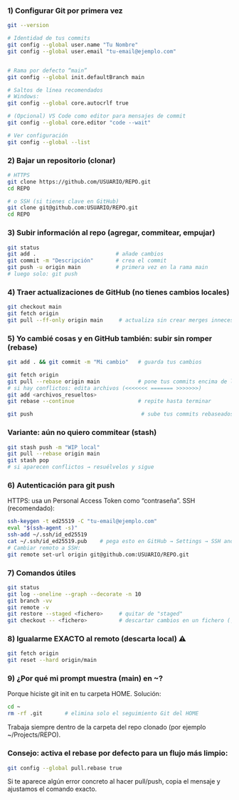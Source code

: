 
### 1) Configurar Git por primera vez
```bash
git --version

# Identidad de tus commits
git config --global user.name "Tu Nombre"
git config --global user.email "tu-email@ejemplo.com"


# Rama por defecto “main”
git config --global init.defaultBranch main

# Saltos de línea recomendados
# Windows:
git config --global core.autocrlf true

# (Opcional) VS Code como editor para mensajes de commit
git config --global core.editor "code --wait"

# Ver configuración
git config --global --list
```




### 2) Bajar un repositorio (clonar)
```bash
# HTTPS
git clone https://github.com/USUARIO/REPO.git
cd REPO

# o SSH (si tienes clave en GitHub)
git clone git@github.com:USUARIO/REPO.git
cd REPO
```




### 3) Subir información al repo (agregar, commitear, empujar)
```bash
git status
git add .                         # añade cambios
git commit -m "Descripción"       # crea el commit
git push -u origin main           # primera vez en la rama main
# luego solo: git push
```




### 4) Traer actualizaciones de GitHub (no tienes cambios locales)
```bash
git checkout main
git fetch origin
git pull --ff-only origin main     # actualiza sin crear merges innecesarios
```




### 5) Yo cambié cosas y en GitHub también: subir sin romper (rebase)
```bash
git add . && git commit -m "Mi cambio"   # guarda tus cambios

git fetch origin
git pull --rebase origin main            # pone tus commits encima de lo nuevo
# si hay conflictos: edita archivos (<<<<<<< ======= >>>>>>>)
git add <archivos_resueltos>
git rebase --continue                    # repite hasta terminar

git push                                  # sube tus commits rebaseados
```




###  Variante: aún no quiero commitear (stash)
```bash
git stash push -m "WIP local"
git pull --rebase origin main
git stash pop
# si aparecen conflictos → resuélvelos y sigue
```




### 6) Autenticación para git push
HTTPS: usa un Personal Access Token como “contraseña”.
SSH (recomendado):
```bash
ssh-keygen -t ed25519 -C "tu-email@ejemplo.com"
eval "$(ssh-agent -s)"
ssh-add ~/.ssh/id_ed25519
cat ~/.ssh/id_ed25519.pub    # pega esto en GitHub → Settings → SSH and GPG keys
# Cambiar remoto a SSH:
git remote set-url origin git@github.com:USUARIO/REPO.git
```



### 7) Comandos útiles
```bash
git status
git log --oneline --graph --decorate -n 10
git branch -vv
git remote -v
git restore --staged <fichero>     # quitar de "staged"
git checkout -- <fichero>          # descartar cambios en un fichero (¡cuidado!)
```



### 8) Igualarme EXACTO al remoto (descarta local) ⚠️
```bash
git fetch origin
git reset --hard origin/main
```




### 9) ¿Por qué mi prompt muestra (main) en ~?
Porque hiciste git init en tu carpeta HOME. Solución:
```bash
cd ~
rm -rf .git       # elimina solo el seguimiento Git del HOME
```
Trabaja siempre dentro de la carpeta del repo clonado (por ejemplo ~/Projects/REPO).




### Consejo: activa el rebase por defecto para un flujo más limpio:
```bash
git config --global pull.rebase true
```
Si te aparece algún error concreto al hacer pull/push, copia el mensaje y ajustamos el comando exacto.


